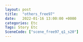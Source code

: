 ```yaml
---
layout: post
title:  "others_free97"
date:   2022-01-16 13:00:00 +0000
categories: Etc
Tags: Story Etc
SceneCode: ["scene_free97_q1_s20"]
---
```

